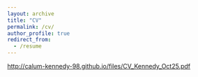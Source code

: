 ```yaml
---
layout: archive
title: "CV"
permalink: /cv/
author_profile: true
redirect_from:
  - /resume
---
```


http://calum-kennedy-98.github.io/files/CV_Kennedy_Oct25.pdf
